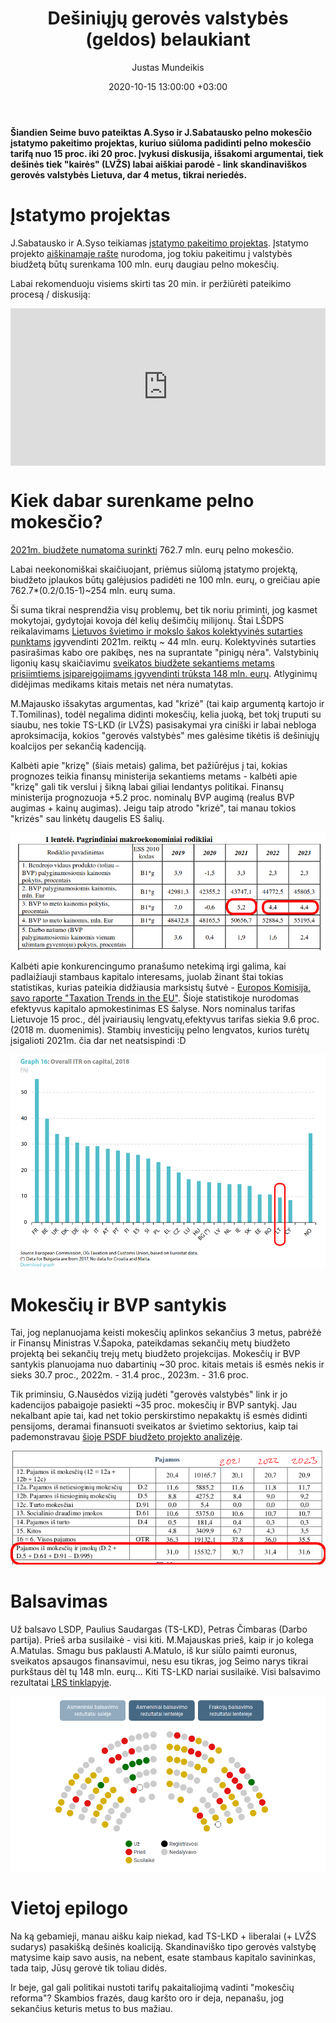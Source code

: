﻿---
title: Dešiniųjų gerovės valstybės (geldos) belaukiant
date: 2020-10-15 13:00:00 +03:00
author: Justas Mundeikis
layout: post
comments: true
citation: true
image:  /assets/2020/10/20/nomoney.jpg
thumbnail: /assets/2020/10/20/thumb.nomoney.jpg
categories:
  - Biudžetas
tags:
  - 2021m. biudžetas
  - Mokesčiai
  - Biudžetas

---
**Šiandien Seime buvo pateiktas A.Syso ir J.Sabatausko pelno mokesčio įstatymo pakeitimo projektas, kuriuo siūloma padidinti pelno mokesčio tarifą nuo 15 proc. iki 20 proc. Įvykusi diskusija, išsakomi argumentai, tiek dešinės tiek "kairės" (LVŽS) labai aiškiai parodė - link skandinaviškos gerovės valstybės Lietuva, dar 4 metus, tikrai neriedės.**<!--more-->

# Įstatymo projektas

J.Sabatausko ir A.Syso teikiamas [įstatymo pakeitimo projektas](https://e-seimas.lrs.lt/portal/legalAct/lt/TAP/709142b0fbd311e993cb8c8daaf8ff8a). Įstatymo projekto [aiškinamaje rašte](https://e-seimas.lrs.lt/portal/legalAct/lt/TAK/d57bc380fbd311e993cb8c8daaf8ff8a?jfwid=nq76ms9xe) nurodoma, jog tokiu pakeitimu į valstybės biudžetą būtų surenkama 100 mln. eurų daugiau pelno mokesčių.

Labai rekomenduoju visiems skirti tas 20 min. ir peržiūrėti pateikimo procesą / diskusiją:

<div style="position: relative; overflow: hidden; padding-top: 50%;"><iframe style="position: absolute; top: 0;left: 0; width: 100%; height: 100%;border: 0;" src="https://www.youtube.com/embed/cql3k7NcGgQ" frameborder='0' scrolling='no' allowfullscreen></iframe></div>

# Kiek dabar surenkame pelno mokesčio?

[2021m. biudžete numatoma surinkti](https://finmin.lrv.lt/uploads/finmin/documents/files/2020-10-01%20VB%20pajamos.pdf) 762.7 mln. eurų pelno mokesčio.

Labai neekonomiškai skaičiuojant, priėmus siūlomą įstatymo projektą, biudžeto įplaukos būtų galėjusios padidėti ne 100 mln. eurų, o greičiau apie 762.7*(0.2/0.15-1)~254 mln. eurų suma.

Ši suma tikrai nesprendžia visų problemų, bet tik noriu priminti, jog kasmet mokytojai, gydytojai kovoja dėl kelių dešimčių milijonų. Štai LŠDPS reikalavimams [Lietuvos švietimo ir mokslo šakos kolektyvinės sutarties punktams](https://e-seimas.lrs.lt/portal/legalAct/lt/TAK/c3fd1b02e78611ea8d16c98db9b69006?jfwid=zjgvrtnlh) įgyvendinti 2021m. reiktų ~ 44 mln. eurų. Kolektyvinės sutarties pasirašimas kabo ore pakibęs, nes na suprantate "pinigų nėra".  Valstybinių ligonių kasų skaičiavimu [sveikatos biudžete sekantiems metams prisiimtiems įsipareigojimams įgyvendinti trūksta 148 mln. eurų](http://lithuanian-economy.net/2020/10/15/PSDF-biudzeto-projekto-aptarimas). Atlyginimų didėjimas medikams kitais metais net nėra numatytas.

M.Majausko išsakytas argumentas, kad "krizė" (tai kaip argumentą kartojo ir T.Tomilinas), todėl negalima didinti mokesčių, kelia juoką, bet tokį truputi su siaubu, nes tokie TS-LKD (ir LVŽS) pasisakymai yra ciniški ir labai nebloga aproksimacija, kokios "gerovės valstybės" mes galėsime tikėtis iš dešiniųjų koalcijos per sekančią kadenciją.

Kalbėti apie "krizę" (šiais metais) galima, bet pažiūrėjus į tai, kokias prognozes teikia finansų ministerija sekantiems metams - kalbėti apie "krizę" gali tik verslui į šikną labai giliai lendantys politikai. Finansų ministerija prognozuoja +5.2 proc. nominalų BVP augimą (realus BVP augimas + kainų augimas).  Jeigu taip atrodo "krizė", tai manau tokios "krizės" sau linkėtų daugelis ES šalių.

![](/assets/2020/10/20/gdpforecast.png)

Kalbėti apie konkurencingumo pranašumo netekimą irgi galima, kai padlaižiauji stambaus kapitalo interesams, juolab žinant štai tokias statistikas, kurias pateikia didžiausia marksistų šutvė - [Europos Komisija, savo raporte "Taxation Trends in the EU"](https://ec.europa.eu/taxation_customs/sites/taxation/files/taxation_trends_report_2020.pdf). Šioje statistikoje nurodomas efektyvus kapitalo apmokestinimas ES šalyse. Nors nominalus tarifas Lietuvoje 15 proc., dėl įvairiausių lengvatų,efektyvus tarifas siekia 9.6 proc. (2018 m. duomenimis). Stambių investicijų pelno lengvatos, kurios turėtų įsigalioti 2021m. čia dar net neatsispindi :D

![](/assets/2020/10/20/itr.png)


# Mokesčių ir BVP santykis

Tai, jog neplanuojama keisti mokesčių aplinkos sekančius 3 metus, pabrėžė ir Finansų Ministras V.Šapoka, pateikdamas sekančių metų biudžeto projektą bei sekančių trejų metų biudžeto projekcijas. Mokesčių ir BVP santykis planuojama nuo dabartinių ~30 proc. kitais metais iš esmės nekis ir sieks 30.7 proc., 2022m. - 31.4 proc., 2023m. - 31.6 proc.

Tik priminsiu, G.Nausėdos viziją judėti "gerovės valstybės" link ir jo kadencijos pabaigoje pasiekti ~35 proc. mokesčių ir BVP santykį. Jau nekalbant apie tai, kad net tokio perskirstimo nepakaktų iš esmės didinti pensijoms, deramai finansuoti sveikatos ar švietimo sektorius, kaip tai pademonstravau [šioje PSDF biudžeto projekto analizėje](http://lithuanian-economy.net/2020/10/15/PSDF-biudzeto-projekto-aptarimas).

![](/assets/2020/10/20/txgdp.png)

# Balsavimas

Už balsavo LSDP, Paulius Saudargas (TS-LKD), Petras Čimbaras (Darbo partija). Prieš arba susilaikė - visi kiti. M.Majauskas prieš, kaip ir jo kolega A.Matulas. Smagu bus paklausti A.Matulo, iš kur siūlo paimti euronus, sveikatos apsaugos finansavimui, nesu esu tikras, jog Seimo narys tikrai purkštaus dėl tų 148 mln. eurų... Kiti TS-LKD nariai susilaikė. Visi balsavimo rezultatai [LRS tinklapyje](https://www.lrs.lt/sip/portal.show?p_r=37067&p_bals_id=-39880).

![](/assets/2020/10/20/balsavimas.png)

# Vietoj epilogo

Na ką gebamieji, manau aišku kaip niekad, kad TS-LKD + liberalai (+ LVŽS sudarys) pasakišką dešinės koaliciją. Skandinaviško tipo gerovės valstybę matysime kaip savo ausis, na nebent, esate stambaus kapitalo savininkas, tada taip, Jūsų gerovė tik toliau didės.

Ir beje, gal gali politikai nustoti tarifų pakaitaliojimą vadinti "mokesčių reforma"? Skambios frazės, daug karšto oro ir deja, nepanašu, jog sekančius keturis metus to bus mažiau.
